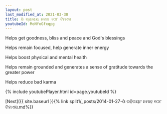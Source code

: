 ```yaml
---
layout: post
last_modified_at: 2021-03-30
title: ଓଁ ବ୍ୟାଲାୟ ନମାହ ୧୦୮ ଟିମଏସ
youtubeId: MoNfoGfxqpg
---
```

 
 
Helps get goodness, bliss and peace and God's blessings
 
Helps remain focused, help generate inner energy 
 
Helps boost physical and mental health 
 
Helps remain grounded and generates a sense of gratitude towards the greater power 
 
Helps reduce bad karma
 
 
 
 


{% include youtubePlayer.html id=page.youtubeId %}
 
[Next]({{ site.baseurl }}{% link  split1/_posts/2014-01-27-ଓଁ ରହିତାୟାଂ ନମାହ ୧୦୮ ଟିମଏସ.md%})
 
